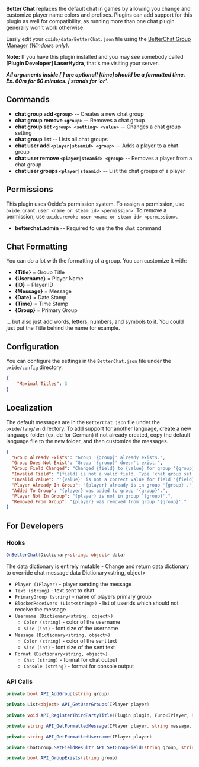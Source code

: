 **Better Chat** replaces the default chat in games by allowing you change and customize player name colors and prefixes. Plugins can add support for this plugin as well for compatibility, as running more than one chat plugin generally won't work otherwise.

Easily edit your `oxide/data/BetterChat.json` file using the [BetterChat Group Manager](https://files.laserhydra.com/tools/groupmanager/Install%20BetterChat%20GroupManager.exe) *(Windows only)*.

**Note:** If you have this plugin installed and you may see somebody called **[Plugin Developer] LaserHydra**, that's me visiting your server.

***All arguments inside [ ] are optional! [time] should be a formatted time. Ex. 60m for 60 minutes. | stands for 'or'.***

## Commands

- **chat group add `<group>`** -- Creates a new chat group
- **chat group remove `<group>`** -- Removes a chat group
- **chat group set `<group> <setting> <value>`** -- Changes a chat group setting
- **chat group list** -- Lists all chat groups
- **chat user add `<player|steamid> <group>`** -- Adds a player to a chat group
- **chat user remove `<player|steamid> <group>`** -- Removes a player from a chat group
- **chat user groups `<player|steamid>`** -- List the chat groups of a player


## Permissions

This plugin uses Oxide's permission system. To assign a permission, use `oxide.grant user <name or steam id> <permission>`. To remove a permission, use `oxide.revoke user <name or steam id> <permission>`.

- **betterchat.admin** -- Required to use the the `chat` command

## Chat Formatting

You can do a lot with the formatting of a group. You can customize it with:

- **{Title}** = Group Title
- **{Username}** = Player Name
- **{ID}** = Player ID
- **{Message}** = Message
- **{Date}** = Date Stamp
- **{Time}** = Time Stamp
- **{Group}** = Primary Group

... but also just add words, letters, numbers, and symbols to it. You could just put the Title behind the name for example.

## Configuration

You can configure the settings in the `BetterChat.json` file under the `oxide/config` directory.

```json
{
    "Maximal Titles": 3
}
```

## Localization

The default messages are in the `BetterChat.json` file under the `oxide/lang/en` directory. To add support for another language, create a new language folder (ex. de for German) if not already created, copy the default language file to the new folder, and then customize the messages.

```json
{
  "Group Already Exists": "Group '{group}' already exists.",
  "Group Does Not Exist": "Group '{group}' doesn't exist.",
  "Group Field Changed": "Changed {field} to {value} for group '{group}'.",
  "Invalid Field": "{field} is not a valid field. Type 'chat group set' to list all existing fields.",
  "Invalid Value": "'{value}' is not a correct value for field '{field}'! Should be a '{type}'.",
  "Player Already In Group": "{player} already is in group '{group}'.",
  "Added To Group": "{player} was added to group '{group}'.",
  "Player Not In Group": "{player} is not in group '{group}'.",
  "Removed From Group": "{player} was removed from group '{group}'."
}
```

## For Developers

### Hooks

```csharp
OnBetterChat(Dictionary<string, object> data)
```

The data dictionary is entirely mutable - Change and return data dictionary to override chat message data
Dictionary<string, object>

- `Player (IPlayer)` - player sending the message
- `Text (string)` - text sent to chat
- `PrimaryGroup (string)` - name of players primary group
- `BlockedReceivers (List<string>)` - list of userids which should not receive the message
- `Username (Dictionary<string, object>)`
  - `Color (string)` - color of the username
  - `Size (int)` - font size of the username
- `Message (Dictionary<string, object>)`
  - `Color (string)` - color of the sent text
  - `Size (int)` - font size of the sent text
- `Format (Dictionary<string, object>)`
  - `Chat (string)` - format for chat output
  - `Console (string)` - format for console output

### API Calls

```csharp
private bool API_AddGroup(string group)
```

```csharp
private List<object> API_GetUserGroups(IPlayer player)
```

```csharp
private void API_RegisterThirdPartyTitle(Plugin plugin, Func<IPlayer, string> titleGetter)
```

```csharp
private string API_GetFormattedMessage(IPlayer player, string message, bool console = false)
```

```csharp
private string API_GetFormattedUsername(IPlayer player)
```

```csharp
private ChatGroup.SetFieldResult? API_SetGroupField(string group, string field, string value)
```

```csharp
private bool API_GroupExists(string group)
```
